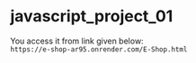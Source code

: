 # javascript_project_01
You access it from link given below:<br/>
```https://e-shop-ar95.onrender.com/E-Shop.html```
